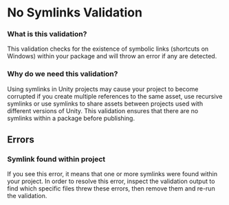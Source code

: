 # No Symlinks Validation
### What is this validation?
This validation checks for the existence of symbolic links (shortcuts on Windows) within your package and will throw an error if any are detected.

### Why do we need this validation?
Using symlinks in Unity projects may cause your project to become corrupted if you create multiple references to the same asset, use recursive symlinks or use symlinks to share assets between projects used with different versions of Unity. This validation ensures that there are no symlinks within a package before publishing.

## Errors
### Symlink found within project
If you see this error, it means that one or more symlinks were found within your project. In order to resolve this error, inspect the validation output to find which specific files threw these errors, then remove them and re-run the validation.